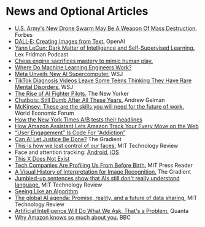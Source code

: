 # News and Optional Articles

- [U.S. Army's New Drone Swarm May Be A Weapon Of Mass Destruction.](https://www.forbes.com/sites/davidhambling/2020/06/01/why-new-us-armys-tank-killing-drone-swarm-may-be-a-weapon-of-mass-destruction) Forbes
- [DALL·E: Creating Images from Text.](https://openai.com/blog/dall-e/) OpenAI
- [Yann LeCun: Dark Matter of Intelligence and Self-Supervised Learning.](https://www.youtube.com/watch?v=SGzMElJ11Cc) Lex Fridman Podcast
- [Chess engine sacrifices mastery to mimic human play.](https://news.cornell.edu/stories/2021/01/chess-engine-sacrifices-mastery-mimic-human-play)
- [Where Do Machine Learning Engineers Work?](https://gradientflow.com/where-do-machine-learning-engineers-work/)
- [Meta Unveils New AI Supercomputer.](https://www.wsj.com/articles/meta-unveils-new-ai-supercomputer-11643043601) WSJ
- [TikTok Diagnosis Videos Leave Some Teens Thinking They Have Rare Mental Disorders.](https://archive.is/hQabE) WSJ
- [The Rise of AI Fighter Pilots.](https://www.newyorker.com/magazine/2022/01/24/the-rise-of-ai-fighter-pilots) The New Yorker
- [Chatbots: Still Dumb After All These Years.](https://statmodeling.stat.columbia.edu/2022/01/13/chatbots-still-dumb-after-all-these-years/) Andrew Gelman
- [McKinsey: These are the skills you will need for the future of work.](https://www.weforum.org/agenda/2021/06/defining-the-skills-citizens-will-need-in-the-future-world-of-work/) World Economic Forum
- [How the New York Times A/B tests their headlines](https://blog.tjcx.me/p/new-york-times-ab-testing)
- [How Amazon Assistant Lets Amazon Track Your Every Move on the Web](https://palant.info/2021/03/08/how-amazon-assistant-lets-amazon-track-your-every-move-on-the-web/)
- [“User Engagement” Is Code For “Addiction”](https://craigwritescode.medium.com/user-engagement-is-code-for-addiction-a2f50d36d7ac)
- [Can AI Let Justice Be Done?](https://thegradient.pub/robot-judges/) The Gradient
- [This is how we lost control of our faces.](https://www.technologyreview.com/2021/02/05/1017388/ai-deep-learning-facial-recognition-data-history/) MIT Technology Review
- Face and attention tracking: [Android](https://github.com/Pradyuman7/TrackEyes), [iOS](https://developer.apple.com/documentation/arkit/tracking_and_visualizing_faces)
- [This X Does Not Exist](https://thisxdoesnotexist.com)
- [Tech Companies Are Profiling Us From Before Birth.](https://thereader.mitpress.mit.edu/tech-companies-are-profiling-us-from-before-birth/) MIT Press Reader
- [A Visual History of Interpretation for Image Recognition.](https://thegradient.pub/a-visual-history-of-interpretation-for-image-recognition/) The Gradient
- [Jumbled-up sentences show that AIs still don't really understand language.](https://www.technologyreview.com/2021/01/12/1016031/jumbled-up-sentences-ai-doesnt-understand-language-nlp-bert-fix/) MIT Technology Review
- [Seeing Like an Algorithm](https://www.eugenewei.com/blog/2020/9/18/seeing-like-an-algorithm)
- [The global AI agenda: Promise, reality, and a future of data sharing.](https://www.technologyreview.com/2020/03/26/950287/the-global-ai-agenda-promise-reality-and-a-future-of-data-sharing/) MIT Technology Review
- [Artificial Intelligence Will Do What We Ask. That's a Problem.](https://www.quantamagazine.org/artificial-intelligence-will-do-what-we-ask-thats-a-problem-20200130/) Quanta
- [Why Amazon knows so much about you.](https://www.bbc.co.uk/news/extra/CLQYZENMBI/amazon-data) BBC
